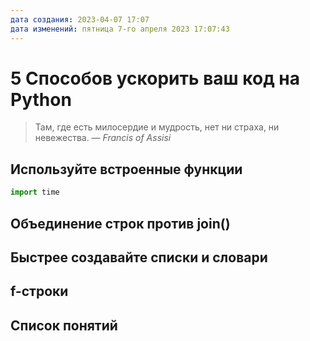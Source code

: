 ```yaml
---
дата создания: 2023-04-07 17:07
дата изменений: пятница 7-го апреля 2023 17:07:43
---
```


# 5 Способов ускорить ваш код на Python

> Там, где есть милосердие и мудрость, нет ни страха, ни невежества.
> — <cite>Francis of Assisi</cite>

## Используйте встроенные функции

```python
import time 
```

## Объединение строк против join()

## Быстрее создавайте списки и словари

## f-строки

## Список понятий